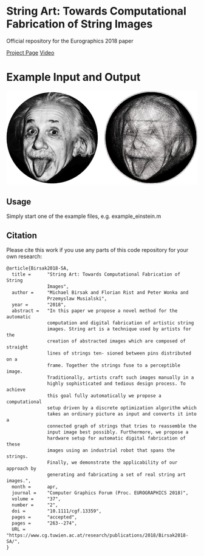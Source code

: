 # String Art: Towards Computational Fabrication of String Images

Official repository for the Eurographics 2018 paper

[Project Page](https://www.cg.tuwien.ac.at/research/publications/2018/Birsak2018-SA/)
[Video](https://www.cg.tuwien.ac.at/research/publications/2018/Birsak2018-SA/Birsak2018-SA-video.mp4)

# Example Input and Output
![Einstein](Birsak2018-SA-image.png)

## Usage
Simply start one of the example files, e.g. example_einstein.m

## Citation
Please cite this work if you use any parts of this code repository for your own research:

    @article{Birsak2018-SA,
      title =      "String Art: Towards Computational Fabrication of String
                   Images",
      author =     "Michael Birsak and Florian Rist and Peter Wonka and
                   Przemyslaw Musialski",
      year =       "2018",
      abstract =   "In this paper we propose a novel method for the automatic
                   computation and digital fabrication of artistic string
                   images. String art is a technique used by artists for the
                   creation of abstracted images which are composed of straight
                   lines of strings ten- sioned between pins distributed on a
                   frame. Together the strings fuse to a perceptible image.
                   Traditionally, artists craft such images manually in a
                   highly sophisticated and tedious design process. To achieve
                   this goal fully automatically we propose a computational
                   setup driven by a discrete optimization algorithm which
                   takes an ordinary picture as input and converts it into a
                   connected graph of strings that tries to reassemble the
                   input image best possibly. Furthermore, we propose a
                   hardware setup for automatic digital fabrication of these
                   images using an industrial robot that spans the strings.
                   Finally, we demonstrate the applicability of our approach by
                   generating and fabricating a set of real string art images.",
      month =      apr,
      journal =    "Computer Graphics Forum (Proc. EUROGRAPHICS 2018)",
      volume =     "37",
      number =     "2",
      doi =        "10.1111/cgf.13359",
      pages =      "accepted",
      pages =      "263--274",
      URL =        "https://www.cg.tuwien.ac.at/research/publications/2018/Birsak2018-SA/",
    }
